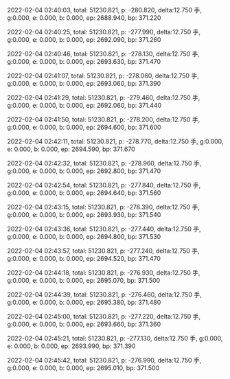 2022-02-04 02:40:03, total: 51230.821, p: -280.820, delta:12.750 手, g:0.000, e: 0.000, b: 0.000, ep: 2688.940, bp: 371.220

2022-02-04 02:40:25, total: 51230.821, p: -277.990, delta:12.750 手, g:0.000, e: 0.000, b: 0.000, ep: 2692.090, bp: 371.260

2022-02-04 02:40:46, total: 51230.821, p: -278.130, delta:12.750 手, g:0.000, e: 0.000, b: 0.000, ep: 2693.630, bp: 371.470

2022-02-04 02:41:07, total: 51230.821, p: -278.060, delta:12.750 手, g:0.000, e: 0.000, b: 0.000, ep: 2693.060, bp: 371.390

2022-02-04 02:41:29, total: 51230.821, p: -279.460, delta:12.750 手, g:0.000, e: 0.000, b: 0.000, ep: 2692.060, bp: 371.440

2022-02-04 02:41:50, total: 51230.821, p: -278.200, delta:12.750 手, g:0.000, e: 0.000, b: 0.000, ep: 2694.600, bp: 371.600

2022-02-04 02:42:11, total: 51230.821, p: -278.770, delta:12.750 手, g:0.000, e: 0.000, b: 0.000, ep: 2694.590, bp: 371.670

2022-02-04 02:42:32, total: 51230.821, p: -278.960, delta:12.750 手, g:0.000, e: 0.000, b: 0.000, ep: 2692.800, bp: 371.470

2022-02-04 02:42:54, total: 51230.821, p: -277.840, delta:12.750 手, g:0.000, e: 0.000, b: 0.000, ep: 2694.640, bp: 371.560

2022-02-04 02:43:15, total: 51230.821, p: -278.390, delta:12.750 手, g:0.000, e: 0.000, b: 0.000, ep: 2693.930, bp: 371.540

2022-02-04 02:43:36, total: 51230.821, p: -277.440, delta:12.750 手, g:0.000, e: 0.000, b: 0.000, ep: 2694.800, bp: 371.530

2022-02-04 02:43:57, total: 51230.821, p: -277.240, delta:12.750 手, g:0.000, e: 0.000, b: 0.000, ep: 2694.520, bp: 371.470

2022-02-04 02:44:18, total: 51230.821, p: -276.930, delta:12.750 手, g:0.000, e: 0.000, b: 0.000, ep: 2695.070, bp: 371.500

2022-02-04 02:44:39, total: 51230.821, p: -276.460, delta:12.750 手, g:0.000, e: 0.000, b: 0.000, ep: 2695.380, bp: 371.480

2022-02-04 02:45:00, total: 51230.821, p: -277.220, delta:12.750 手, g:0.000, e: 0.000, b: 0.000, ep: 2693.660, bp: 371.360

2022-02-04 02:45:21, total: 51230.821, p: -277.130, delta:12.750 手, g:0.000, e: 0.000, b: 0.000, ep: 2693.990, bp: 371.390

2022-02-04 02:45:42, total: 51230.821, p: -276.990, delta:12.750 手, g:0.000, e: 0.000, b: 0.000, ep: 2695.010, bp: 371.500